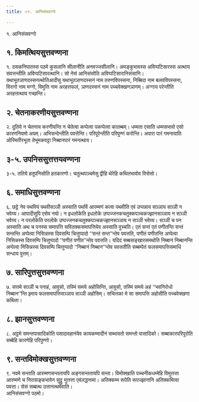 ```yaml
---
title: ०१. आनिसंसवग्गो

---
```

१. आनिसंसवग्गो  


## १. किमत्थियसुत्तवण्णना

१. दसकनिपातस्स पठमे कुसलानि सीलानीति अनवज्जसीलानि। अमङ्कुभावस्स अविप्पटिसारस्स अत्थाय संवत्तन्तीति अविप्पटिसारत्थानि। सो नेसं आनिसंसोति अविप्पटिसारानिसंसानि। यथाभूतञाणदस्सनत्थोतिआदीसु यथाभूतञाणदस्सनं नाम तरुणविपस्सना, निब्बिदा नाम बलवविपस्सना, विरागो नाम मग्गो, विमुत्ति नाम अरहत्तफलं, ञाणदस्सनं नाम पच्चवेक्खणञाणम्। अग्गाय परेन्तीति अरहत्तत्थाय गच्छन्ति।  


## २. चेतनाकरणीयसुत्तवण्णना

२. दुतिये न चेतनाय करणीयन्ति न चेतेत्वा कप्पेत्वा पकप्पेत्वा कातब्बम्। धम्मता एसाति धम्मसभावो एसो कारणनियमो अयम्। अभिसन्देन्तीति पवत्तेन्ति। परिपूरेन्तीति परिपुण्णं करोन्ति। अपारा पारं गमनायाति ओरिमतीरभूता तेभूमकवट्टा निब्बानपारं गमनत्थाय।  


## ३-५. उपनिससुत्तत्तयवण्णना

३-५. ततिये हतूपनिसोति हतकारणो। चतुत्थपञ्चमेसु द्वीहि थेरेहि कथितभावोव विसेसो।  


## ६. समाधिसुत्तवण्णना

६. छट्ठे नेव पथवियं पथवीसञ्ञी अस्साति पथविं आरम्मणं कत्वा पथवीति एवं उप्पन्नाय सञ्ञाय सञ्ञी न भवेय्य। आपादीसुपि एसेव नयो। न इधलोकेति इधलोके उप्पज्जनकचतुक्कपञ्चकज्झानसञ्ञाय न सञ्ञी भवेय्य। न परलोकेति परलोके उप्पज्जनकचतुक्कपञ्चकज्झानसञ्ञाय न सञ्ञी भवेय्य। सञ्ञी च पन अस्साति अथ च पनस्स समापत्ति सवितक्कसमापत्तियेव अस्साति वुच्चति। एतं सन्तं एतं पणीतन्ति सन्तं सन्तन्ति अप्पेत्वा निसिन्नस्स दिवसम्पि चित्तुप्पादो ‘‘सन्तं सन्त’’न्तेव पवत्तति, पणीतं पणीतन्ति अप्पेत्वा निसिन्नस्स दिवसम्पि चित्तुप्पादो ‘‘पणीतं पणीत’’न्तेव पवत्तति। यदिदं सब्बसङ्खारसमथोति निब्बानं निब्बानन्ति अप्पेत्वा निसिन्नस्स दिवसम्पि चित्तुप्पादो ‘‘निब्बानं निब्बान’’न्तेव पवत्ततीति सब्बम्पेतं फलसमापत्तिसमाधिं सन्धाय वुत्तम्।  


## ७. सारिपुत्तसुत्तवण्णना

७. सत्तमे सञ्ञी च पनाहं, आवुसो, तस्मिं समये अहोसिन्ति, आवुसो, तस्मिं समये अहं ‘‘भवनिरोधो निब्बान’’न्ति इमाय फलसमापत्तिसञ्ञाय सञ्ञी अहोसिम्। सचित्तका मे सा समापत्ति अहोसीति पच्चवेक्खणा कथिता।  


## ८. झानसुत्तवण्णना

८. अट्ठमे समन्तपासादिकोति पसादावहानंयेव कायकम्मादीनं सब्भावतो समन्तो पासादिको। सब्बाकारपरिपूरोति सब्बेहि कारणेहि परिपुण्णो।  


## ९. सन्तविमोक्खसुत्तवण्णना

९. नवमे सन्ताति आरम्मणसन्ततायपि अङ्गसन्ततायपि सन्ता। विमोक्खाति पच्चनीकधम्मेहि विमुत्तत्ता आरम्मणे च निरासङ्कभावेन सुट्ठु मुत्तत्ता एवंलद्धनामा। अतिक्कम्म रूपेति रूपज्झानानि अतिक्कमित्वा पवत्ता। सेसं सब्बत्थ उत्तानत्थमेवाति।  
आनिसंसवग्गो पठमो।  